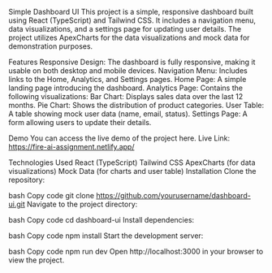 Simple Dashboard UI
This project is a simple, responsive dashboard built using React (TypeScript) and Tailwind CSS. It includes a navigation menu, data visualizations, and a settings page for updating user details. The project utilizes ApexCharts for the data visualizations and mock data for demonstration purposes.

Features
Responsive Design: The dashboard is fully responsive, making it usable on both desktop and mobile devices.
Navigation Menu: Includes links to the Home, Analytics, and Settings pages.
Home Page: A simple landing page introducing the dashboard.
Analytics Page: Contains the following visualizations:
Bar Chart: Displays sales data over the last 12 months.
Pie Chart: Shows the distribution of product categories.
User Table: A table showing mock user data (name, email, status).
Settings Page: A form allowing users to update their details.

Demo
You can access the live demo of the project here.
Live Link: https://fire-ai-assignment.netlify.app/


Technologies Used
React (TypeScript)
Tailwind CSS
ApexCharts (for data visualizations)
Mock Data (for charts and user table)
Installation
Clone the repository:

bash
Copy code
git clone https://github.com/yourusername/dashboard-ui.git
Navigate to the project directory:

bash
Copy code
cd dashboard-ui
Install dependencies:

bash
Copy code
npm install
Start the development server:

bash
Copy code
npm run dev
Open http://localhost:3000 in your browser to view the project.
